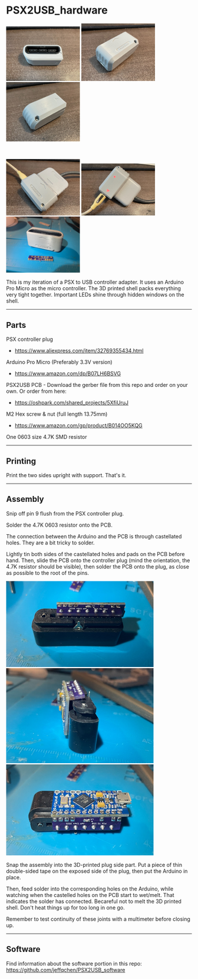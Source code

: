 # PSX2USB_hardware

<img src="./Pics/01.jpg" width="200px" />
<img src="./Pics/02.jpg" width="200px" />
<img src="./Pics/03.jpg" width="200px" />

&nbsp;

<img src="./Pics/04.jpg" width="200px" />
<img src="./Pics/05.jpg" width="200px" />
<img src="./Pics/06.jpg" width="200px" />


This is my iteration of a PSX to USB controller adapter. It uses an Arduino Pro Micro as the micro controller. The 3D printed shell packs everything very tight together. Important LEDs shine through hidden windows on the shell.

-------------
## Parts

PSX controller plug
- https://www.aliexpress.com/item/32769355434.html

Arduino Pro Micro (Preferably 3.3V version)
- https://www.amazon.com/dp/B07LH6BSVG

PSX2USB PCB - Download the gerber file from this repo and order on your own. Or order from here:
- https://oshpark.com/shared_projects/5XfiUruJ

M2 Hex screw & nut (full length 13.75mm)
- https://www.amazon.com/gp/product/B014OO5KQG

One 0603 size 4.7K SMD resistor

-------------

## Printing

Print the two sides upright with support. That's it.

-------------
## Assembly


Snip off pin 9 flush from the PSX controller plug.

Solder the 4.7K 0603 resistor onto the PCB.

The connection between the Arduino and the PCB is through castellated holes. They are a bit tricky to solder.

Lightly tin both sides of the castellated holes and pads on the PCB before hand. Then, slide the PCB onto the controller plug (mind the orientation, the 4.7K resistor should be visible), then solder the PCB onto the plug, as close as possible to the root of the pins.

<img src="./Pics/07.jpg" width="400px" />
<img src="./Pics/08.jpg" width="400px" />
<img src="./Pics/09.jpg" width="400px" />

Snap the assembly into the 3D-printed plug side part. Put a piece of thin double-sided tape on the exposed side of the plug, then put the Arduino in place.

Then, feed solder into the corresponding holes on the Arduino, while watching when the castelled holes on the PCB start to wet/melt. That indicates the solder has connected. Becareful not to melt the 3D printed shell. Don't heat things up for too long in one go.

Remember to test continuity of these joints with a multimeter before closing up.

-------------

## Software

Find information about the software portion in this repo:
https://github.com/jeffqchen/PSX2USB_software
